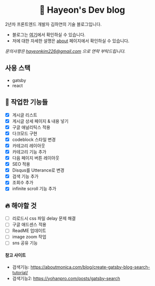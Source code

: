 <h1 align="center">
  🚀 Hayeon's Dev blog
</h1>

2년차 프론트엔드 개발자 김하연의 기술 블로그입니다.

- 블로그는 [여기](https://hayeondev.gtsb.io/)에서 확인하실 수 있습니다.
- 저에 대한 자세한 설명은 [about](https://hayeondev.gtsb.io/about) 페이지에서 확인하실 수 있습니다.

_문의사항은 hayeonkim226@gmail.com 으로 연락 부탁드립니다._

## 사용 스택

- gatsby
- react

## 🚀 작업한 기능들

- [x] 게시글 리스트
- [x] 게시글 상세 페이지 & 내용 넣기
- [x] 구글 애널리틱스 적용
- [x] 다크모드 구현
- [x] codeblock 스타일 변경
- [x] 카테고리 레이아웃
- [x] 카테고리 기능 추가
- [x] 다음 페이지 버튼 레이아웃
- [x] SEO 적용
- [x] Disqus를 Utterance로 변경
- [x] 검색 기능 추가
- [x] 조회수 추가
- [x] infinite scroll 기능 추가

## 🔥 해야할 것

- [ ] 리로드시 css 파일 delay 문제 해결
- [ ] 구글 애드센스 적용
- [ ] ReadME 업데이트
- [ ] image zoom 작업
- [ ] sns 공유 기능

#### 참고 사이트

- 검색기능: https://aboutmonica.com/blog/create-gatsby-blog-search-tutorial/
- 검색기능2: https://yohanpro.com/posts/gatsby-search
